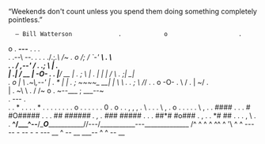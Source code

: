 “Weekends don't count unless you spend them doing something completely pointless.”

      ― Bill Watterson             .            o                    .
                     
o               .        ___---___                    .        .        .           
       .              .--\        --.     .     .         .
                    ./.;_.\     __/~ \.                           o 
                   /;  / `-'  __\    . \                            
 .        .       / ,--'     / .   .;   \        |           .      
                 | .|       /       __   |      -O-       .          .
                |__/    __ |  . ;   \ | . |      |
                |      /  \\_    . ;| \___|    
   .    o       |      \  .~\\___,--'     |           .            *
                 |     | . ; ~~~~\_    __|
    |             \    \   .  .  ; \  /_/   .                   .   o
   -O-        .    \   /         . |  ~/                  .   
    |    .          ~\ \   .      /  /~          o
  .                   ~--___ ; ___--~       
                 .          ---         .             
                .                                            .
     *   .                  .              .        .   *          .
  .         .                     .       .           .      .        .
        o                             .                   .
         .              .                  .           .
          0     .                  o
                 .          .                 ,                ,    ,
 .          \          .                         .
      .      \   ,
   .          o     .                 .                   .            .
     .         \                 ,             .                .
               #\##\#      .                              .        .
             #  #O##\###                .                        .
   .        #*#  #\##\###                       .                     ,
        .   ##*#  #\##\##               .                     .
      .      ##*#  #o##\#         .                             ,       .
          .     *#  #\#     .                    .             .          ,
                      \          .                         .
____^/\___^--____/\____O______________/\/\---/\___________---______________
   /\^   ^  ^    ^                  ^^ ^  '\ ^          ^       ---
         --           -            --  -      -         ---  __       ^
   --  __                      ___--  ^  ^                         --  __
